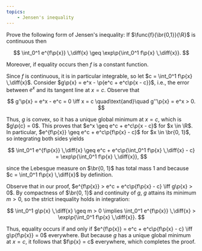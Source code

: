 ```yaml
---
topics:
    - Jensen's inequality
---
```


<problem>

Prove the following form of Jensen's inequality: If $\func{f}{\br{0,1}}{\R}$ is continuous then

$$
\int_0^1 e^{f\p{x}} \,\diff{x} \geq \exp\p{\int_0^1 f\p{x} \,\diff{x}}.
$$

Moreover, if equality occurs then $f$ is a constant function.

</problem>

<solution>

Since $f$ is continuous, it is in particular integrable, so let $c = \int_0^1 f\p{x} \,\diff{x}$. Consider $g\p{x} = e^x - \p{e^c + e^c\p{x - c}}$, i.e., the error between $e^x$ and its tangent line at $x = c$. Observe that

$$
g'\p{x} = e^x - e^c = 0 \iff x = c
\quad\text{and}\quad
g''\p{x} = e^x > 0.
$$

Thus, $g$ is convex, so it has a unique global minimum at $x = c$, which is $g\p{c} = 0$. This proves that $e^x \geq e^c + e^c\p{x - c}$ for $x \in \R$. In particular, $e^{f\p{x}} \geq e^c + e^c\p{f\p{x} - c}$ for $x \in \br{0, 1}$, so integrating both sides yields

$$
\int_0^1 e^{f\p{x}} \,\diff{x} \geq e^c + e^c\p{\int_0^1 f\p{x} \,\diff{x} - c} = \exp\p{\int_0^1 f\p{x} \,\diff{x}},
$$

since the Lebesgue measure on $\br{0, 1}$ has total mass $1$ and because $c = \int_0^1 f\p{x} \,\diff{x}$ by definition.

Observe that in our proof, $e^{f\p{x}} > e^c + e^c\p{f\p{x} - c} \iff g\p{x} > 0$. By compactness of $\br{0, 1}$ and continuity of $g$, $g$ attains its minimum $m > 0$, so the strict inequality holds in integration:

$$
\int_0^1 g\p{x} \,\diff{x} \geq m > 0
\implies \int_0^1 e^{f\p{x}} \,\diff{x} > \exp\p{\int_0^1 f\p{x} \,\diff{x}}.
$$

Thus, equality occurs if and only if $e^{f\p{x}} = e^c + e^c\p{f\p{x} - c} \iff g\p{f\p{x}} = 0$ everywhere. But because $g$ has a unique global minimum at $x = c$, it follows that $f\p{x} = c$ everywhere, which completes the proof.

</solution>
